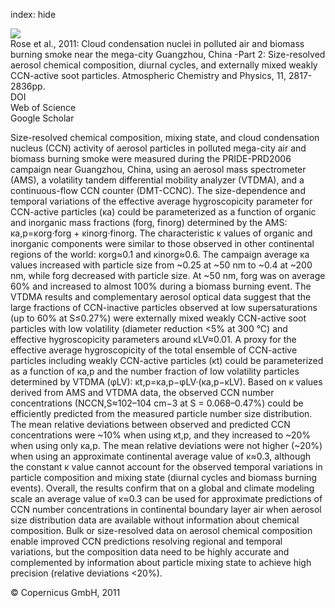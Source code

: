 index: hide

<div class="Citation">
    <div class="Citation-thumb CitationThumb-linked"  data-href="https://doi.org/10.5194/acp-11-2817-2011">
      <img src="https://static.claimspace.cloud/climate-study-static/refs/thumbs/7/Rose_et_al_2011-thumb.png" />
    </div>

  <div class="Citation-body">
    <div class="Citation-text">Rose et al., 2011: Cloud condensation nuclei in polluted air and biomass burning smoke near the mega-city Guangzhou, China -Part 2: Size-resolved aerosol chemical composition, diurnal cycles, and externally mixed weakly CCN-active soot particles. <span class="Article-journal">Atmospheric Chemistry and Physics, </span><span class="Article-volume">11, </span>2817-2836pp.</div>
    <div class="Citation-links">
      <div class="CitationLink" data-href="https://doi.org/10.5194/acp-11-2817-2011">
        <div class="CitationLink-icon CitationLink-Doi"></div>
        <div class="CitationLink-text">DOI</div>
      </div>
      <div class="CitationLink" data-href="http://cel.webofknowledge.com/InboundService.do?customersID=atyponcel&smartRedirect=yes&mode=FullRecord&IsProductCode=Yes&product=CEL&Init=Yes&Func=Frame&action=retrieve&SrcApp=literatum&SrcAuth=atyponcel&SID=7CNc3cIRaBKjGbSujFM&UT=WOS:000288982300025">
        <div class="CitationLink-icon CitationLink-Isi"></div>
        <div class="CitationLink-text">Web of Science</div>
      </div>
      <div class="CitationLink" data-href="https://scholar.google.com/scholar?q=10.5194/acp-11-2817-2011">
        <div class="CitationLink-icon CitationLink-Scholar"></div>
        <div class="CitationLink-text">Google Scholar</div>
      </div>
    </div>
  </div>
</div>

Size-resolved chemical composition, mixing state, and cloud condensation nucleus (CCN) activity of aerosol particles in polluted mega-city air and biomass burning smoke were measured during the PRIDE-PRD2006 campaign near Guangzhou, China, using an aerosol mass spectrometer (AMS), a volatility tandem differential mobility analyzer (VTDMA), and a continuous-flow CCN counter (DMT-CCNC).  The size-dependence and temporal variations of the effective average hygroscopicity parameter for CCN-active particles (κa) could be parameterized as a function of organic and inorganic mass fractions (forg, finorg) determined by the AMS: κa,p=κorg·forg + κinorg·finorg. The characteristic κ values of organic and inorganic components were similar to those observed in other continental regions of the world: κorg≈0.1 and κinorg≈0.6. The campaign average κa values increased with particle size from ~0.25 at ~50 nm to ~0.4 at ~200 nm, while forg decreased with particle size. At ~50 nm, forg was on average 60% and increased to almost 100% during a biomass burning event.  The VTDMA results and complementary aerosol optical data suggest that the large fractions of CCN-inactive particles observed at low supersaturations (up to 60% at S≤0.27%) were externally mixed weakly CCN-active soot particles with low volatility (diameter reduction <5% at 300 °C) and effective hygroscopicity parameters around κLV≈0.01. A proxy for the effective average hygroscopicity of the total ensemble of CCN-active particles including weakly CCN-active particles (κt) could be parameterized as a function of κa,p and the number fraction of low volatility particles determined by VTDMA (φLV): κt,p=κa,p−φLV·(κa,p−κLV).  Based on κ values derived from AMS and VTDMA data, the observed CCN number concentrations (NCCN,S≈102–104 cm−3 at S = 0.068–0.47%) could be efficiently predicted from the measured particle number size distribution. The mean relative deviations between observed and predicted CCN concentrations were ~10% when using κt,p, and they increased to ~20% when using only κa,p. The mean relative deviations were not higher (~20%) when using an approximate continental average value of κ≈0.3, although the constant κ value cannot account for the observed temporal variations in particle composition and mixing state (diurnal cycles and biomass burning events).  Overall, the results confirm that on a global and climate modeling scale an average value of κ≈0.3 can be used for approximate predictions of CCN number concentrations in continental boundary layer air when aerosol size distribution data are available without information about chemical composition. Bulk or size-resolved data on aerosol chemical composition enable improved CCN predictions resolving regional and temporal variations, but the composition data need to be highly accurate and complemented by information about particle mixing state to achieve high precision (relative deviations <20%).

<div class="Citation-copy">
&copy; Copernicus GmbH, 2011
</div>